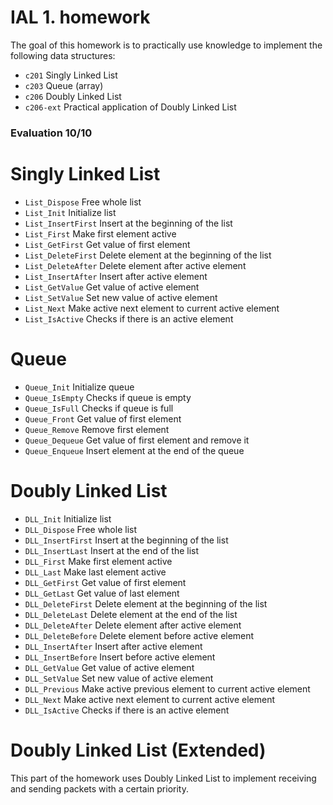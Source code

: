 # IAL 1. homework
The goal of this homework is to practically use knowledge to implement the following data structures:
- `c201` Singly Linked List
- `c203` Queue (array)
- `c206` Doubly Linked List
- `c206-ext` Practical application of Doubly Linked List

### Evaluation 10/10

# Singly Linked List
- `List_Dispose` Free whole list
- `List_Init` Initialize list 
- `List_InsertFirst` Insert at the beginning of the list
- `List_First` Make first element active
- `List_GetFirst` Get value of first element
- `List_DeleteFirst` Delete element at the beginning of the list
- `List_DeleteAfter` Delete element after active element
- `List_InsertAfter` Insert after active element
- `List_GetValue` Get value of active element
- `List_SetValue` Set new value of active element
- `List_Next` Make active next element to current active element
- `List_IsActive` Сhecks if there is an active element

# Queue
- `Queue_Init` Initialize queue
- `Queue_IsEmpty` Сhecks if queue is empty
- `Queue_IsFull` Сhecks if queue is full
- `Queue_Front` Get value of first element
- `Queue_Remove` Remove first element
- `Queue_Dequeue` Get value of first element and remove it
- `Queue_Enqueue` Insert element at the end of the queue

# Doubly Linked List
- `DLL_Init` Initialize list
- `DLL_Dispose` Free whole list
- `DLL_InsertFirst` Insert at the beginning of the list
- `DLL_InsertLast` Insert at the end of the list
- `DLL_First` Make first element active
- `DLL_Last` Make last element active
- `DLL_GetFirst` Get value of first element
- `DLL_GetLast` Get value of last element
- `DLL_DeleteFirst` Delete element at the beginning of the list
- `DLL_DeleteLast` Delete element at the end of the list
- `DLL_DeleteAfter` Delete element after active element
- `DLL_DeleteBefore` Delete element before active element
- `DLL_InsertAfter` Insert after active element
- `DLL_InsertBefore` Insert before active element
- `DLL_GetValue` Get value of active element
- `DLL_SetValue` Set new value of active element
- `DLL_Previous` Make active previous element to current active element
- `DLL_Next` Make active next element to current active element
- `DLL_IsActive` Сhecks if there is an active element

# Doubly Linked List (Extended)
This part of the homework uses Doubly Linked List to implement receiving and sending packets with a certain priority. 
